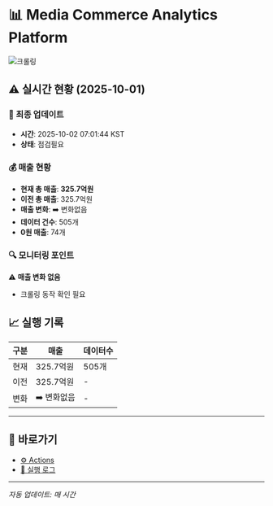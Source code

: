 # 📊 Media Commerce Analytics Platform

![크롤링](https://img.shields.io/badge/크롤링-점검필요-yellow)

## ⚠️ 실시간 현황 (2025-10-01)

### 📍 최종 업데이트
- **시간**: 2025-10-02 07:01:44 KST
- **상태**: 점검필요

### 💰 매출 현황
- **현재 총 매출**: **325.7억원**
- **이전 총 매출**: 325.7억원
- **매출 변화**: ➡️ 변화없음
- **데이터 건수**: 505개
- **0원 매출**: 74개

### 🔍 모니터링 포인트

⚠️ **매출 변화 없음**
- 크롤링 동작 확인 필요


## 📈 실행 기록

| 구분 | 매출 | 데이터수 |
|------|------|----------|
| 현재 | 325.7억원 | 505개 |
| 이전 | 325.7억원 | - |
| 변화 | ➡️ 변화없음 | - |

---

## 🔗 바로가기

- [⚙️ Actions](../../actions)
- [📝 실행 로그](../../actions/workflows/daily_scraping.yml)

---

*자동 업데이트: 매 시간*
